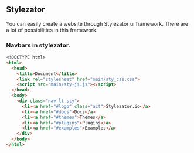## Stylezator
You can easily create a website through Stylezator ui framework. 
There are a lot of possibilities in this framework.
### Navbars in stylezator.
```markdown
<!DOCTYPE html>
<html>
  <head>
    <title>Document</title>
    <link rel="stylesheet" href="main/sty_css.css">
    <script src="main/sty-js.js"></script>
  </head>
  <body>
    <div class="nav-lt sty">
      <li><a href="#logo" class="act">Stylezator.io</a>
      <li><a href="#docs">Docs</a>
      <li><a href="#themes">Themes</a>
      <li><a href="#plugins">Plugins</a>
      <li><a href="#examples">Examples</a>
    </div>
  </body>
</html>
```
